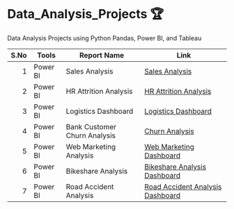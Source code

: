 # Data_Analysis_Projects :trophy:
Data Analysis Projects using Python Pandas, Power BI, and Tableau<be>

| S.No | Tools     |           Report Name           |           Link              |
|-----:|-----------|---------------------------------|-----------------------------|
|     1| Power BI  | Sales Analysis                  | [Sales Analysis](https://app.powerbi.com/view?r=eyJrIjoiYTBlMDMyMjUtODdiMC00MjI1LWE1ZDctNmY1ZjA5ZDJkMTgxIiwidCI6IjQzODdmZWUwLWU2ZjItNDFlYi04YzViLTU2YWQzNmJhMWQ4ZCJ9) |
|     2| Power BI  | HR Attrition Analysis           | [HR Attrition Analysis](https://app.powerbi.com/view?r=eyJrIjoiNmVjOGIzMDgtMTBhMS00MDQ1LWIzODAtOWRkN2FiMzY5NzcwIiwidCI6IjQzODdmZWUwLWU2ZjItNDFlYi04YzViLTU2YWQzNmJhMWQ4ZCJ9) |
|     3| Power BI  | Logistics Dashboard             | [Logistics Dashboard](https://app.powerbi.com/view?r=eyJrIjoiOTYyMTJlZjQtZmE3Ni00M2FlLWI4ZWMtZTU4MzJjNzY4Y2ZjIiwidCI6IjQzODdmZWUwLWU2ZjItNDFlYi04YzViLTU2YWQzNmJhMWQ4ZCJ9) |
|     4| Power BI  | Bank Customer Churn Analysis    | [Churn Analysis](https://app.powerbi.com/view?r=eyJrIjoiYjllOTQ5NGYtZTJhMS00YmFkLWI1YmQtNjJiMjVkNmFhNGZlIiwidCI6IjQzODdmZWUwLWU2ZjItNDFlYi04YzViLTU2YWQzNmJhMWQ4ZCJ9) |
|     5| Power BI  | Web Marketing Analysis          | [Web Marketing Dashboard](https://app.powerbi.com/view?r=eyJrIjoiMDUwOTVmYjUtZjAxYi00Mzk3LTkxYmYtZTk0MTFjODhjYjQ4IiwidCI6IjQzODdmZWUwLWU2ZjItNDFlYi04YzViLTU2YWQzNmJhMWQ4ZCJ9) |
|     6| Power BI  | Bikeshare Analysis              | [Bikeshare Analysis Dashboard](https://app.powerbi.com/view?r=eyJrIjoiNzJmYmIwMDQtMzhhZi00ZTc5LWE0NGMtYTk5NDE3MzUxMTQyIiwidCI6IjQzODdmZWUwLWU2ZjItNDFlYi04YzViLTU2YWQzNmJhMWQ4ZCJ9) |
|     7| Power BI  | Road Accident Analysis          | [Road Accident Analysis Dashboard](https://app.powerbi.com/view?r=eyJrIjoiNjFlOWVhOTItMWMzYy00YmFjLTlhZWMtMWUzZWMyZjhkNzA2IiwidCI6IjQzODdmZWUwLWU2ZjItNDFlYi04YzViLTU2YWQzNmJhMWQ4ZCJ9) |
